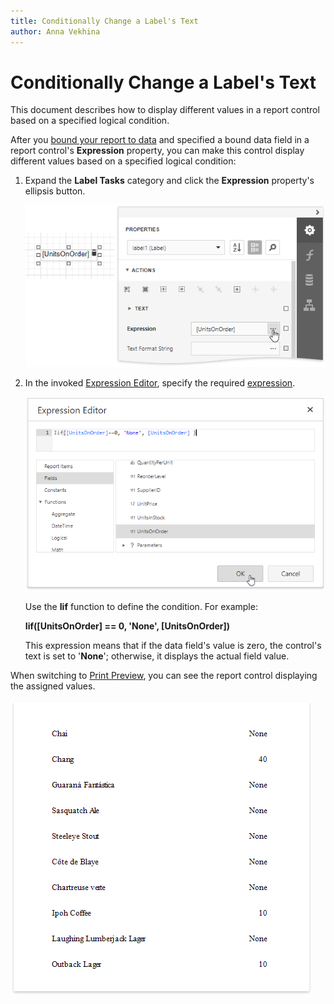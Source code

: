```yaml
---
title: Conditionally Change a Label's Text
author: Anna Vekhina
---
```

# Conditionally Change a Label's Text

This document describes how to display different values in a report control based on a specified logical condition.

After you [bound your report to data](../../bind-to-data.md) and specified a bound data field in a report control's **Expression** property, you can make this control display different values based on a specified logical condition:

1. Expand the **Label Tasks** category and click the **Expression** property's ellipsis button.
	
	![](../../../../images/eurd-web-shaping-label-expression-property-for-custom-text.png)

2. In the invoked [Expression Editor](../../report-designer-tools/expression-editor.md), specify the required [expression](../../use-expressions.md).
	
	![](../../../../images/eurd-web-shaping-label-expression-for-custom-text.png)
	
	Use the **Iif** function to define the condition. For example:
	
	**Iif([UnitsOnOrder] == 0, 'None', [UnitsOnOrder])**
	
	This expression means that if the data field's value is zero, the control's text is set to '**None**'; otherwise, it displays the actual field value.

When switching to [Print Preview](../../preview-print-and-export-reports.md), you can see the report control displaying the assigned values.

![](../../../../images/eurd-web-shaping-label-custom-text-result.png)